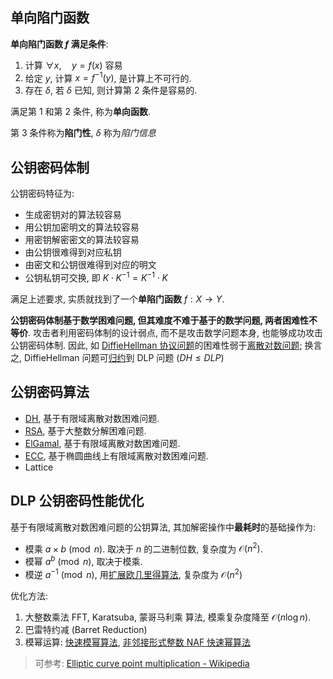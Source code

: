 ## 单向陷门函数

**单向陷门函数 $f$ 满足条件**:  
1. 计算 ${} \forall x,\quad y=f(x) {}$ 容易
2. 给定 $y$, 计算 ${} x=f^{-1}(y)$, 是计算上不可行的.
3. 存在 $\delta$, 若 $\delta$ 已知, 则计算第 $2$ 条件是容易的.

满足第 $1$ 和第 $2$ 条件, 称为**单向函数**.

第 $3$ 条件称为**陷门性**, $\delta$ 称为*陷门信息*

## 公钥密码体制

公钥密码特征为:
- 生成密钥对的算法较容易
- 用公钥加密明文的算法较容易
- 用密钥解密密文的算法较容易
- 由公钥很难得到对应私钥
- 由密文和公钥很难得到对应的明文
- 公钥私钥可交换, 即 $K\cdot K^{-1}=K^{-1}\cdot K$

满足上述要求, 实质就找到了一个**单陷门函数** $f: X\to Y$. 

**公钥密码体制基于数学困难问题, 但其难度不难于基于的数学问题, 两者困难性不等价**. 攻击者利用密码体制的设计弱点, 而不是攻击数学问题本身, 也能够成功攻击公钥密码体制. 因此, 如 [DiffieHellman 协议问题](DiffieHellman.md)的困难性弱于[离散对数问题](../../../Math/数论/欧拉定理.md); 换言之, DiffieHellman 问题可[归约](../../../Math/计算理论/归约证明.md)到 DLP 问题 ($DH\leq DLP$)

## 公钥密码算法

- [DH](DiffieHellman.md), 基于有限域离散对数困难问题.
- [RSA](RSA/RSA.md), 基于大整数分解困难问题.
- [ElGamal](ElGamal.md), 基于有限域离散对数困难问题.
- [ECC](ECC/ECC.md), 基于椭圆曲线上有限域离散对数困难问题.
- Lattice

## DLP 公钥密码性能优化

基于有限域离散对数困难问题的公钥算法, 其加解密操作中**最耗时**的基础操作为:
- 模乘 $a\times b \pmod{n}$. 取决于 $n$ 的二进制位数, 复杂度为 $\mathcal{O}(n^{2})$.
- 模幂 $a^{b}\pmod{n}$, 取决于模乘.
- 模逆 $a^{-1}\pmod{n}$, 用[扩展欧几里得算法](../../../Math/数论/欧几里得算法.md), 复杂度为 $\mathcal{O}(n^{2})$

优化方法:
1. 大整数乘法 FFT, Karatsuba, 蒙哥马利乘 算法, 模乘复杂度降至 $\mathcal{O}(n\log n)$.
3. 巴雷特约减 (Barret Reduction)
4. 模幂运算: [快速模幂算法](../../../Math/数论/快速模幂算法.md), [非邻接形式整数 NAF 快速幂算法](../../../Math/数论/非邻接形式整数.md)

> 可参考: [Elliptic curve point multiplication - Wikipedia](https://en.wikipedia.org/wiki/Elliptic_curve_point_multiplication#Point_doubling) 
